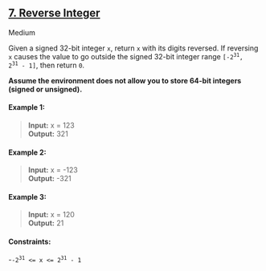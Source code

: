 ## [7. Reverse Integer](https://leetcode.com/problems/reverse-integer/)

Medium

Given a signed 32-bit integer <code>x</code>, return <code>x</code> with its digits reversed. If reversing <code>x</code> causes the value to go outside the signed 32-bit integer range <code>[-2<sup>31</sup>, 2<sup>31</sup> - 1]</code>, then return <code>0</code>.

__Assume the environment does not allow you to store 64-bit integers (signed or unsigned).__

#### Example 1:

> __Input:__ x = 123  
> __Output:__ 321  

#### Example 2:

> __Input:__ x = -123  
> __Output:__ -321  

#### Example 3:

> __Input:__ x = 120  
> __Output:__ 21  

#### Constraints:

-<code>-2<sup>31</sup> <= x <= 2<sup>31</sup> - 1</code>
